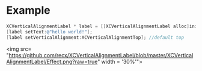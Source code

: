 # Example
```objective-c
XCVerticalAlignmentLabel * label = [[XCVerticalAlignmentLabel alloc]initWithFrame:CGRectMake(0, 0,100 , 100)];
[label setText:@"hello world!"];
[label setVerticalAlignment:XCVerticalAlignmentTop]; //default top
```

<img src= "https://github.com/recx/XCVerticalAlignmentLabel/blob/master/XCVerticalAlignmentLabel/Effect.png?raw=true" width = '30%'">



